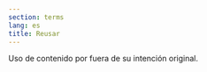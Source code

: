 ```yaml
---
section: terms
lang: es
title: Reusar
---
```


Uso de contenido por fuera de su intención original.
